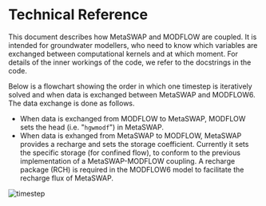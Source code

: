# Technical Reference
This document describes how MetaSWAP and MODFLOW are coupled. It is intended for groundwater modellers, who need to know which variables are exchanged between computational kernels and at which moment. For details of the inner workings of the code, we refer to the docstrings in the code.

Below is a flowchart showing the order in which one timestep is iteratively solved and when data is exchanged between MetaSWAP and MODFLOW6. The data exchange is done as follows. 
* When data is exchanged from MODFLOW to MetaSWAP, MODFLOW sets the head (i.e. "`hgwmodf`") in MetaSWAP. 
* When data is exhanged from  MetaSWAP to MODFLOW, MetaSWAP provides a recharge and sets the storage coefficient. Currently it sets the specific storage (for confined flow), to conform to the previous implementation of a MetaSWAP-MODFLOW coupling. A recharge package (RCH) is required in the MODFLOW6 model to facilitate the recharge flux of MetaSWAP.

![timestep](./figures/MF6BMI_coupling.png)